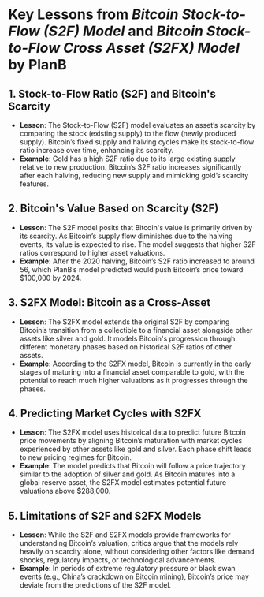 # Key Lessons from *Bitcoin Stock-to-Flow (S2F) Model* and *Bitcoin Stock-to-Flow Cross Asset (S2FX) Model* by PlanB

## 1. Stock-to-Flow Ratio (S2F) and Bitcoin's Scarcity
- **Lesson**: The Stock-to-Flow (S2F) model evaluates an asset’s scarcity by comparing the stock (existing supply) to the flow (newly produced supply). Bitcoin’s fixed supply and halving cycles make its stock-to-flow ratio increase over time, enhancing its scarcity.
- **Example**: Gold has a high S2F ratio due to its large existing supply relative to new production. Bitcoin’s S2F ratio increases significantly after each halving, reducing new supply and mimicking gold’s scarcity features.

## 2. Bitcoin's Value Based on Scarcity (S2F)
- **Lesson**: The S2F model posits that Bitcoin's value is primarily driven by its scarcity. As Bitcoin’s supply flow diminishes due to the halving events, its value is expected to rise. The model suggests that higher S2F ratios correspond to higher asset valuations.
- **Example**: After the 2020 halving, Bitcoin’s S2F ratio increased to around 56, which PlanB’s model predicted would push Bitcoin’s price toward $100,000 by 2024.

## 3. S2FX Model: Bitcoin as a Cross-Asset
- **Lesson**: The S2FX model extends the original S2F by comparing Bitcoin’s transition from a collectible to a financial asset alongside other assets like silver and gold. It models Bitcoin's progression through different monetary phases based on historical S2F ratios of other assets.
- **Example**: According to the S2FX model, Bitcoin is currently in the early stages of maturing into a financial asset comparable to gold, with the potential to reach much higher valuations as it progresses through the phases.

## 4. Predicting Market Cycles with S2FX
- **Lesson**: The S2FX model uses historical data to predict future Bitcoin price movements by aligning Bitcoin’s maturation with market cycles experienced by other assets like gold and silver. Each phase shift leads to new pricing regimes for Bitcoin.
- **Example**: The model predicts that Bitcoin will follow a price trajectory similar to the adoption of silver and gold. As Bitcoin matures into a global reserve asset, the S2FX model estimates potential future valuations above $288,000.

## 5. Limitations of S2F and S2FX Models
- **Lesson**: While the S2F and S2FX models provide frameworks for understanding Bitcoin’s valuation, critics argue that the models rely heavily on scarcity alone, without considering other factors like demand shocks, regulatory impacts, or technological advancements.
- **Example**: In periods of extreme regulatory pressure or black swan events (e.g., China’s crackdown on Bitcoin mining), Bitcoin’s price may deviate from the predictions of the S2F model.
